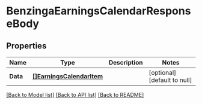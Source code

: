 # BenzingaEarningsCalendarResponseBody

## Properties
Name | Type | Description | Notes
------------ | ------------- | ------------- | -------------
**Data** | [**[]EarningsCalendarItem**](EarningsCalendarItem.md) |  | [optional] [default to null]

[[Back to Model list]](../README.md#documentation-for-models) [[Back to API list]](../README.md#documentation-for-api-endpoints) [[Back to README]](../README.md)

